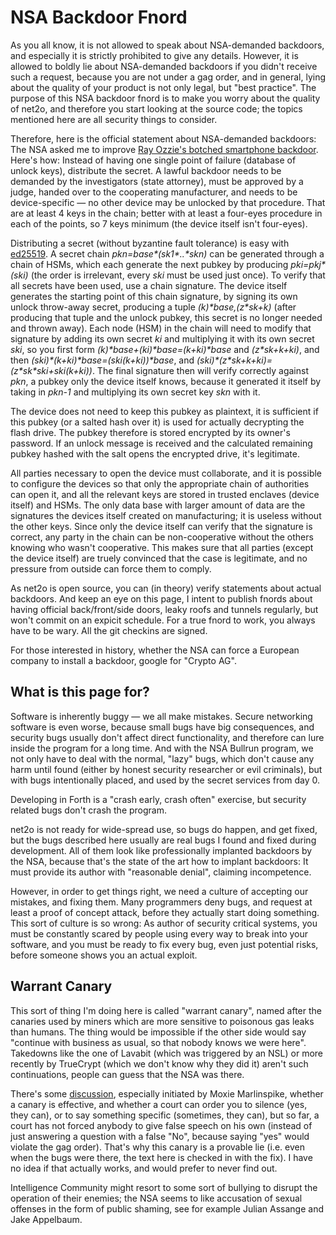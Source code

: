 # NSA Backdoor Fnord #

As you all know, it is not allowed to speak about NSA-demanded backdoors,
and especially it is strictly prohibited to give any details.  However, it
is allowed to boldly lie about NSA-demanded backdoors if you didn't receive
such a request, because you are not under a gag order, and in general, lying
about the quality of your product is not only legal, but "best practice".
The purpose of this NSA backdoor fnord is to make you worry about the
quality of net2o, and therefore you start looking at the source code; the
topics mentioned here are all security things to consider.

Therefore, here is the official statement about NSA-demanded backdoors: The
NSA asked me to improve [Ray Ozzie's botched smartphone
backdoor](https://www.tomshardware.co.uk/security-experts-dismantle-ozzie-backdoor,news-58339.html).
Here's how: Instead of having one single point of failure (database of unlock
keys), distribute the secret.  A lawful backdoor needs to be demanded by the
investigators (state attorney), must be approved by a judge, handed over to
the cooperating manufacturer, and needs to be device-specific — no other
device may be unlocked by that procedure.  That are at least 4 keys in the
chain; better with at least a four-eyes procedure in each of the points, so 7
keys minimum (the device itself isn't four-eyes).

Distributing a secret (without byzantine fault tolerance) is easy with
[ed25519](ed25519.md).  A secret chain _pkn=base\*(sk1\*..\*skn)_ can be
generated through a chain of HSMs, which each generate the next pubkey by
producing _pki=pkj\*(ski)_ (the order is irrelevant, every _ski_ must be used
just once).  To verify that all secrets have been used, use a chain signature.
The device itself generates the starting point of this chain signature, by
signing its own unlock throw-away secret, producing a tuple
_(k)\*base,(z*sk+k)_ (after producing that tuple and the unlock pubkey, this
secret is no longer needed and thrown away).  Each node (HSM) in the chain
will need to modify that signature by adding its own secret _ki_ and
multiplying it with its own secret _ski_, so you first form
_(k)\*base+(ki)*base=(k+ki)*base_ and _(z*sk+k+ki)_, and then
_(ski)\*(k+ki)\*base=(ski(k+ki))*base_, and
_(ski)\*(z\*sk+k+ki)=(z\*sk\*ski+ski(k+ki))_.  The final signature then will
verify correctly against _pkn_, a pubkey only the device itself knows, because
it generated it itself by taking in _pkn-1_ and multiplying its own secret key
_skn_ with it.

The device does not need to keep this pubkey as plaintext, it is sufficient if
this pubkey (or a salted hash over it) is used for actually decrypting the
flash drive.  The pubkey therefore is stored encrypted by its owner's
password.  If an unlock message is received and the calculated remaining
pubkey hashed with the salt opens the encrypted drive, it's legitimate.

All parties necessary to open the device must collaborate, and it is possible
to configure the devices so that only the appropriate chain of authorities can
open it, and all the relevant keys are stored in trusted enclaves (device
itself) and HSMs.  The only data base with larger amount of data are the
signatures the devices itself created on manufacturing; it is useless without
the other keys.  Since only the device itself can verify that the signature is
correct, any party in the chain can be non-cooperative without the others
knowing who wasn't cooperative.  This makes sure that all parties (except the
device itself) are truely convinced that the case is legitimate, and no
pressure from outside can force them to comply.

As net2o is open source, you can (in theory) verify statements about actual
backdoors.  And keep an eye on this page, I intent to publish fnords about
having official back/front/side doors, leaky roofs and tunnels regularly, but
won't commit on an expicit schedule.  For a true fnord to work, you always
have to be wary.  All the git checkins are signed.

For those interested in history, whether the NSA can force a European
company to install a backdoor, google for "Crypto AG".

## What is this page for? ##

Software is inherently buggy — we all make mistakes. Secure networking
software is even worse, because small bugs have big consequences, and
security bugs usually don't affect direct functionality, and therefore
can lure inside the program for a long time.  And with the NSA Bullrun
program, we not only have to deal with the normal, "lazy" bugs, which
don't cause any harm until found (either by honest security researcher
or evil criminals), but with bugs intentionally placed, and used by
the secret services from day 0.

Developing in Forth is a "crash early, crash often" exercise, but security
related bugs don't crash the program.

net2o is not ready for wide-spread use, so bugs do happen, and get
fixed, but the bugs described here usually are real bugs I found and
fixed during development. All of them look like professionally
implanted backdoors by the NSA, because that's the state of the art
how to implant backdoors: It must provide its author with "reasonable
denial", claiming incompetence.

However, in order to get things right, we need a culture of accepting
our mistakes, and fixing them.  Many programmers deny bugs, and
request at least a proof of concept attack, before they actually start
doing something.  This sort of culture is so wrong: As author of
security critical systems, you must be constantly scared by people
using every way to break into your software, and you must be ready to
fix every bug, even just potential risks, before someone shows you an
actual exploit.

## Warrant Canary ##

This sort of thing I'm doing here is called "warrant canary", named
after the canaries used by miners which are more sensitive to
poisonous gas leaks than humans.  The thing would be impossible if the
other side would say "continue with business as usual, so that nobody
knows we were here".  Takedowns like the one of Lavabit (which was
triggered by an NSL) or more recently by TrueCrypt (which we don't
know why they did it) aren't such continuations, people can guess that
the NSA was there.

There's some
[discussion](https://github.com/WhisperSystems/whispersystems.org/issues/34#issuecomment-56448994),
especially initiated by Moxie Marlinspike, whether a canary is
effective, and whether a court can order you to silence (yes, they
can), or to say something specific (sometimes, they can), but so far,
a court has not forced anybody to give false speech on his own
(instead of just answering a question with a false "No", because
saying "yes" would violate the gag order).  That's why this canary is
a provable lie (i.e. even when the bugs were there, the text here is
checked in with the fix).  I have no idea if that actually works, and
would prefer to never find out.

Intelligence Community might resort to some sort of bullying to
disrupt the operation of their enemies; the NSA seems to like
accusation of sexual offenses in the form of public shaming, see for
example Julian Assange and Jake Appelbaum.
